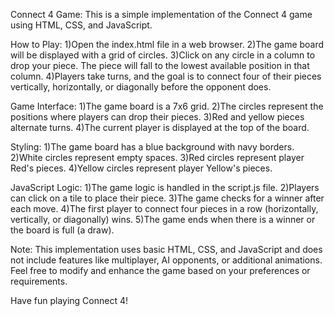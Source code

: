Connect 4 Game:
This is a simple implementation of the Connect 4 game using HTML, CSS, and JavaScript.

How to Play:
1)Open the index.html file in a web browser.
2)The game board will be displayed with a grid of circles.
3)Click on any circle in a column to drop your piece. The piece will fall to the lowest available position in that column.
4)Players take turns, and the goal is to connect four of their pieces vertically, horizontally, or diagonally before the opponent does.

Game Interface:
1)The game board is a 7x6 grid.
2)The circles represent the positions where players can drop their pieces.
3)Red and yellow pieces alternate turns.
4)The current player is displayed at the top of the board.

Styling:
1)The game board has a blue background with navy borders.
2)White circles represent empty spaces.
3)Red circles represent player Red's pieces.
4)Yellow circles represent player Yellow's pieces. 

JavaScript Logic:
1)The game logic is handled in the script.js file.
2)Players can click on a tile to place their piece.
3)The game checks for a winner after each move.
4)The first player to connect four pieces in a row (horizontally, vertically, or diagonally) wins.
5)The game ends when there is a winner or the board is full (a draw).

Note:
This implementation uses basic HTML, CSS, and JavaScript and does not include features like multiplayer, AI opponents, or additional animations.
Feel free to modify and enhance the game based on your preferences or requirements.

Have fun playing Connect 4!
